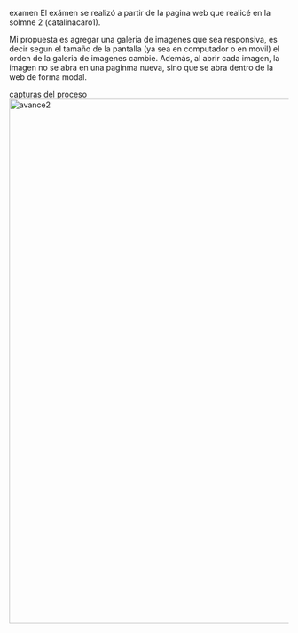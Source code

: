 examen
El exámen se realizó a partir de la pagina web que realicé en la solmne 2 (catalinacaro1).

Mi propuesta es agregar una galeria de imagenes que sea responsiva, es decir segun el tamaño de la pantalla (ya sea en computador o en movil) el orden de la galeria de imagenes cambie. Además, al abrir cada imagen, la imagen no se abra en una paginma nueva, sino que se abra dentro de la web de forma modal.

capturas del proceso
<img width="947" alt="avance2" src="https://github.com/catalinacaro1/dis9005-2023-1/assets/128399399/72332807-2533-4c6b-9d69-a1caa2cbafb8">






